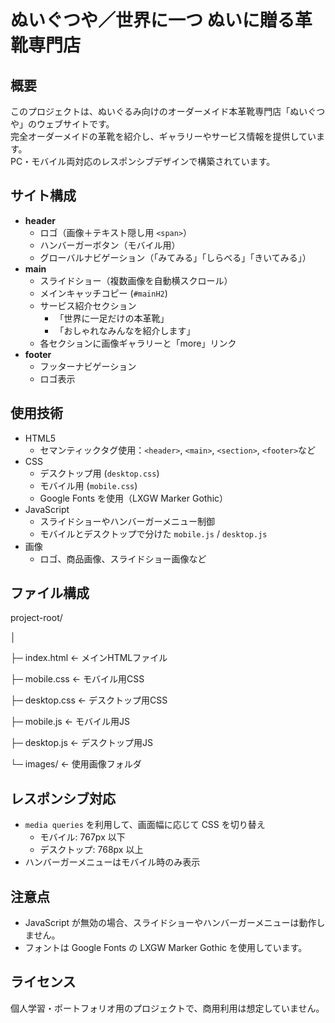 # ぬいぐつや／世界に一つ ぬいに贈る革靴専門店

## 概要
このプロジェクトは、ぬいぐるみ向けのオーダーメイド本革靴専門店「ぬいぐつや」のウェブサイトです。  
完全オーダーメイドの革靴を紹介し、ギャラリーやサービス情報を提供しています。  
PC・モバイル両対応のレスポンシブデザインで構築されています。

## サイト構成
- **header**
  - ロゴ（画像＋テキスト隠し用 `<span>`）
  - ハンバーガーボタン（モバイル用）
  - グローバルナビゲーション（「みてみる」「しらべる」「きいてみる」）
- **main**
  - スライドショー（複数画像を自動横スクロール）
  - メインキャッチコピー (`#mainH2`)
  - サービス紹介セクション
    - 「世界に一足だけの本革靴」
    - 「おしゃれなみんなを紹介します」
  - 各セクションに画像ギャラリーと「more」リンク
- **footer**
  - フッターナビゲーション
  - ロゴ表示

## 使用技術
- HTML5
  - セマンティックタグ使用：`<header>`, `<main>`, `<section>`, `<footer>`など
- CSS
  - デスクトップ用 (`desktop.css`)
  - モバイル用 (`mobile.css`)
  - Google Fonts を使用（LXGW Marker Gothic）
- JavaScript
  - スライドショーやハンバーガーメニュー制御
  - モバイルとデスクトップで分けた `mobile.js` / `desktop.js`
- 画像
  - ロゴ、商品画像、スライドショー画像など

## ファイル構成
project-root/

│

├─ index.html ← メインHTMLファイル

├─ mobile.css ← モバイル用CSS

├─ desktop.css ← デスクトップ用CSS

├─ mobile.js ← モバイル用JS

├─ desktop.js ← デスクトップ用JS

└─ images/ ← 使用画像フォルダ


## レスポンシブ対応
- `media queries` を利用して、画面幅に応じて CSS を切り替え
  - モバイル: 767px 以下
  - デスクトップ: 768px 以上
- ハンバーガーメニューはモバイル時のみ表示

## 注意点
- JavaScript が無効の場合、スライドショーやハンバーガーメニューは動作しません。
- フォントは Google Fonts の LXGW Marker Gothic を使用しています。

## ライセンス
個人学習・ポートフォリオ用のプロジェクトで、商用利用は想定していません。
